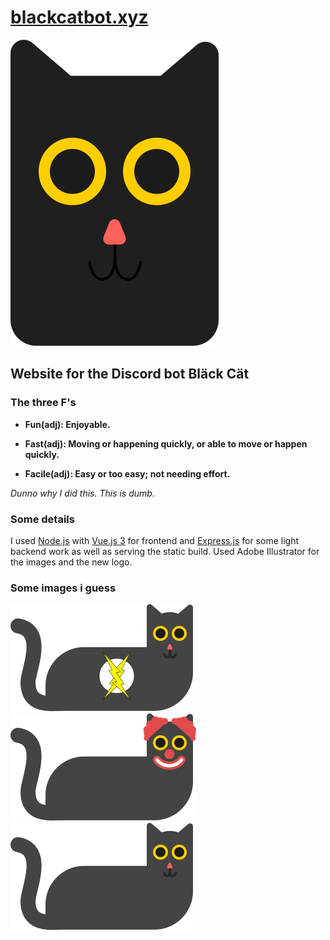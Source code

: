 # [blackcatbot.xyz](https://blackcatbot.xyz)

![Logo](./github_images/logo.svg)

## Website for the Discord bot Bläck Cät

### The three F's

- **Fun(adj): Enjoyable.**

- **Fast(adj): Moving or happening quickly, or able to move or happen quickly.**

- **Facile(adj): Easy or too easy; not needing effort.**

_Dunno why I did this. This is dumb._

### Some details

I used [Node.js](https://nodejs.org/en/) with [Vue.js 3](https://v3.vuejs.org/) for frontend and [Express.js](https://expressjs.com/) for some light backend work as well as serving the static build.
Used Adobe Illustrator for the images and the new logo.

### Some images i guess

![FastCat](./github_images/cat_fast.svg)
![FunCat](./github_images/cat_fun.svg)
![FacileCat](./github_images/cat.svg)
